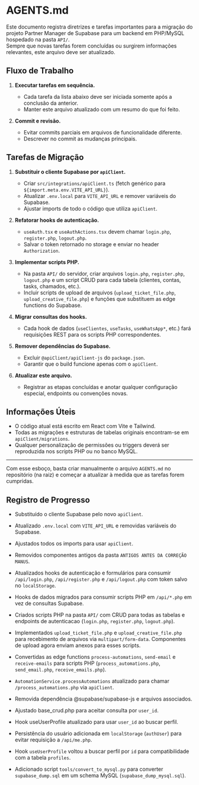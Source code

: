 # AGENTS.md

Este documento registra diretrizes e tarefas importantes para a migração do projeto Partner Manager de Supabase para um backend em PHP/MySQL hospedado na pasta `API/`.  
Sempre que novas tarefas forem concluídas ou surgirem informações relevantes, este arquivo deve ser atualizado.

## Fluxo de Trabalho
1. **Executar tarefas em sequência.**  
   - Cada tarefa da lista abaixo deve ser iniciada somente após a conclusão da anterior.
   - Manter este arquivo atualizado com um resumo do que foi feito.

2. **Commit e revisão.**  
   - Evitar commits parciais em arquivos de funcionalidade diferente.
   - Descrever no commit as mudanças principais.

## Tarefas de Migração

1. **Substituir o cliente Supabase por `apiClient`.**  
   - Criar `src/integrations/apiClient.ts` (fetch genérico para `${import.meta.env.VITE_API_URL}`).
   - Atualizar `.env.local` para `VITE_API_URL` e remover variáveis do Supabase.
   - Ajustar imports de todo o código que utiliza `apiClient`.

2. **Refatorar hooks de autenticação.**  
   - `useAuth.tsx` e `useAuthActions.tsx` devem chamar `login.php`, `register.php`, `logout.php`.
   - Salvar o token retornado no storage e enviar no header `Authorization`.

3. **Implementar scripts PHP.**  
   - Na pasta `API/` do servidor, criar arquivos `login.php`, `register.php`, `logout.php` e um script CRUD para cada tabela (clientes, contas, tasks, chamados, etc.).
   - Incluir scripts de upload de arquivos (`upload_ticket_file.php`, `upload_creative_file.php`) e funções que substituem as edge functions do Supabase.

4. **Migrar consultas dos hooks.**  
   - Cada hook de dados (`useClientes`, `useTasks`, `useWhatsApp*`, etc.) fará requisições REST para os scripts PHP correspondentes.

5. **Remover dependências do Supabase.**  
   - Excluir `@apiClient/apiClient-js` do `package.json`.
   - Garantir que o build funcione apenas com o `apiClient`.

6. **Atualizar este arquivo.**  
   - Registrar as etapas concluídas e anotar qualquer configuração especial, endpoints ou convenções novas.

## Informações Úteis

- O código atual está escrito em React com Vite e Tailwind.  
- Todas as migrações e estruturas de tabelas originais encontram-se em `apiClient/migrations`.
- Qualquer personalização de permissões ou triggers deverá ser reproduzida nos scripts PHP ou no banco MySQL.

---

Com esse esboço, basta criar manualmente o arquivo `AGENTS.md` no repositório (na raiz) e começar a atualizar à medida que as tarefas forem cumpridas.

## Registro de Progresso

- Substituído o cliente Supabase pelo novo `apiClient`.
- Atualizado `.env.local` com `VITE_API_URL` e removidas variáveis do Supabase.
- Ajustados todos os imports para usar `apiClient`.
- Removidos componentes antigos da pasta `ANTIGOS ANTES DA CORREÇÃO MANUS`.
- Atualizados hooks de autenticação e formulários para consumir `/api/login.php`,
  `/api/register.php` e `/api/logout.php` com token salvo no `localStorage`.
- Hooks de dados migrados para consumir scripts PHP em `/api/*.php` em vez de consultas Supabase.

- Criados scripts PHP na pasta `API/` com CRUD para todas as tabelas e endpoints de autenticacao (`login.php`, `register.php`, `logout.php`).
- Implementados `upload_ticket_file.php` e `upload_creative_file.php` para recebimento de arquivos via `multipart/form-data`. Componentes de upload agora enviam anexos para esses scripts.
- Convertidas as edge functions `process-automations`, `send-email` e `receive-emails` para scripts PHP (`process_automations.php`, `send_email.php`, `receive_emails.php`).
- `AutomationService.processAutomations` atualizado para chamar `/process_automations.php` via `apiClient`.
- Removida dependência @supabase/supabase-js e arquivos associados.

- Ajustado base_crud.php para aceitar consulta por `user_id`.
- Hook useUserProfile atualizado para usar `user_id` ao buscar perfil.
- Persistência do usuário adicionada em `localStorage` (`authUser`) para
  evitar requisição a `/api/me.php`.
- Hook `useUserProfile` voltou a buscar perfil por `id` para compatibilidade
  com a tabela `profiles`.
- Adicionado script `tools/convert_to_mysql.py` para converter `supabase_dump.sql`
  em um schema MySQL (`supabase_dump_mysql.sql`).
